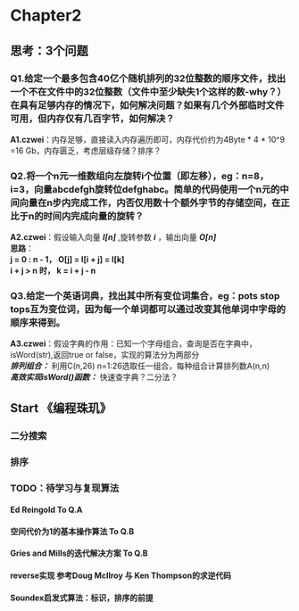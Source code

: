 # Chapter2
## 思考：3个问题
### **Q1**.给定一个最多包含40亿个随机排列的32位整数的顺序文件，找出一个不在文件中的32位整数（文件中至少缺失1个这样的数-why？）在具有足够内存的情况下，如何解决问题？如果有几个外部临时文件可用，但内存仅有几百字节，如何解决？
 **A1.czwei**：内存足够，直接读入内存遍历即可，内存代价约为4Byte * 4 * 10^9 =16 Gb，内存匮乏，考虑层级存储？排序？
### **Q2**.将一个n元一维数组向左旋转i个位置（即左移），eg：n=8，i=3，向量abcdefgh旋转位defghabc。简单的代码使用一个n元的中间向量在n步内完成工作，内否仅用数十个额外字节的存储空间，在正比于n的时间内完成向量的旋转？
 **A2.czwei**：假设输入向量 ***I[n]*** ,旋转参数 ***i*** ，输出向量 ***O[n]***    
 **思路**：   
  **j = 0 : n - 1， O[j] = I[i + j] = I[k]**  
  **i + j > n 时， k = i + j - n**
### **Q3**.给定一个英语词典，找出其中所有变位词集合，eg：pots stop tops互为变位词，因为每一个单词都可以通过改变其他单词中字母的顺序来得到。
 **A3.czwei**：假设字典的作用：已知一个字母组合，查询是否在字典中，isWord(str),返回true or false，实现的算法分为两部分   
 ***排列组合：*** 利用C(n,26) n=1:26选取任一组合，每种组合计算排列数A(n,n)    
 ***高效实现isWord()函数：*** 快速查字典？二分法？

 ## Start 《编程珠玑》
  
### 二分搜索   

### 排序   

### **TODO：待学习与复现算法**   
#### Ed Reingold To Q.A    
#### 空间代价为1的基本操作算法 To Q.B    
#### Gries and Mills的迭代解决方案 To Q.B
#### reverse实现 参考Doug McIlroy 与 Ken Thompson的求逆代码    
#### Soundex启发式算法：标识，排序的前提
